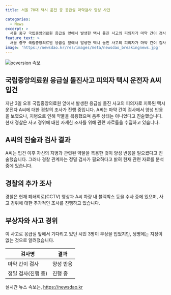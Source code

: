 ```yaml
---
title: 서울 70대 택시 운전 중 응급실 마약검사 양성 사건

categories:
  - News
excerpt: >
  서울 중구 국립중앙의료원 응급실 앞에서 발생한 택시 돌진 사고의 피의자가 마약 간이 검사에서 양성 반응을 보였다. 경찰은 A씨(70대·남)를 입건하고, A씨는 지병으로 다량의 처방약을 복용했고 음주는 하지 않았다고 주장했다. 경찰은 마약 간이 검사 결과만으로 결론을 내리기보다는 정밀 검사가 필요하다고 설명했다. 사고 경위를 조사하고 폐쇄회로(CCTV) 영상과 블랙박스를 확인 중이다. (150자)
feature_text: >
  서울 중구 국립중앙의료원 응급실 앞에서 발생한 택시 돌진 사고의 피의자가 마약 간이 검사에서 양성 반응을 보였다. 경찰은 A씨(70대·남)를 입건하고, A씨는 지병으로 다량의 처방약을 복용했고 음주는 하지 않았다고 주장했다. 경찰은 마약 간이 검사 결과만으로 결론을 내리기보다는 정밀 검사가 필요하다고 설명했다. 사고 경위를 조사하고 폐쇄회로(CCTV) 영상과 블랙박스를 확인 중이다. (150자)
image: 'https://newsdao.kr/res/images/meta/newsdao_breakingnews.jpg'
---
```


<p><img src="https://newsdao.kr/res/images/meta/newsdao_breakingnews.jpg" alt="pcversion 속보" /></p>

<h2 data-ke-size="size26">국립중앙의료원 응급실 돌진사고 피의자 택시 운전자 A씨 입건</h2>

<p data-ke-size="size16">지난 3일 오후 국립중앙의료원 앞에서 발생한 응급실 돌진 사고의 피의자로 지목된 택시 운전자 A씨에 대한 경찰의 조사가 진행 중입니다. A씨는 마약 간이 검사에서 양성 반응을 보였으나, 지병으로 인해 약물을 복용했으며 음주 상태는 아니었다고 진술했습니다. 현재 경찰은 사고 경위에 대한 자세한 조사를 위해 관련 자료들을 수집하고 있습니다.</p>

<h2 data-ke-size="size26">A씨의 진술과 검사 결과</h2>

<p data-ke-size="size16">A씨는 입건 이후 자신의 지병과 관련된 약물을 복용한 것이 양성 반응을 일으켰다고 진술했습니다. 그러나 경찰 관계자는 정밀 검사가 필요하다고 밝혀 현재 관련 자료를 분석 중에 있습니다.</p>

<h2 data-ke-size="size26">경찰의 추가 조사</h2>

<p data-ke-size="size16">경찰은 현재 폐쇄회로(CCTV) 영상과 A씨 차량 내 블랙박스 등을 수사 중에 있으며, 사고 경위에 대한 추가적인 조사를 진행하고 있습니다.</p>

<h2 data-ke-size="size26">부상자와 사고 경위</h2>

<p data-ke-size="size16">이 사고로 응급실 앞에서 기다리고 있던 시민 3명이 부상을 입었지만, 생명에는 지장이 없는 것으로 알려졌습니다.</p>

<table>
<thead>
<tr>
<th>검사명</th>
<th>결과</th>
</tr>
</thead>
<tbody>
<tr>
<td>마약 간이 검사</td>
<td>양성 반응</td>
</tr>
<tr>
<td>정밀 검사(진행 중)</td>
<td>진행 중</td>
</tr>
</tbody>
</table>
실시간 뉴스 속보는, <a href="https://newsdao.kr" rel="dofollow">https://newsdao.kr</a>


